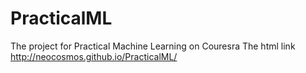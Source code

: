 # PracticalML
The project for Practical Machine Learning on Couresra
The html link
http://neocosmos.github.io/PracticalML/
